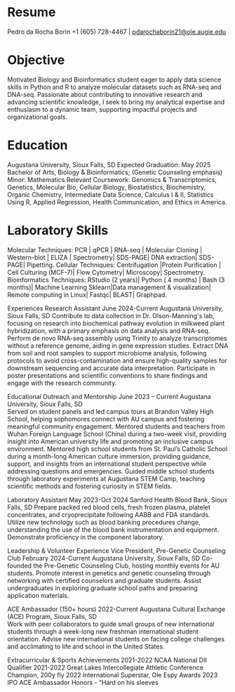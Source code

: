 # Resume
Pedro da Rocha Borin +1 (605) 728-4467 | pdarochaborin21@ole.augie.edu

# Objective

Motivated Biology and Bioinformatics student eager to apply data science skills in Python and R to analyze molecular datasets such as RNA-seq and DNA-seq. Passionate about contributing to innovative research and advancing scientific knowledge, I seek to bring my analytical expertise and enthusiasm to a dynamic team, supporting impactful projects and organizational goals.

# Education                                                                                                                         
Augustana University, Sioux Falls, SD      		                                          Expected Graduation: May 2025
Bachelor of Arts, Biology & Bioinformatics; (Genetic Counseling emphasis)
Minor: Mathematics
Relevant Coursework: Genomics & Transcriptomics, Genetics, Molecular Bio, Cellular Biology, Biostatistics, Biochemistry, Organic Chemistry, Intermediate Data Science, Calculus I & II, Statistics Using R, Applied Regression, Health Communication, and Ethics in America. 
                                                                                                                        
# Laboratory Skills
Molecular Techniques: PCR | qPCR | RNA-seq | Molecular Cloning | Western-blot | ELIZA | Spectrometry| SDS-PAGE| DNA extraction| SDS-PAGE| Pipetting.
Cellular Techniques: Centrifugation |Protein Purification | Cell Culturing (MCF-7)| Flow Cytometry| Microscopy| Spectrometry.
Bioinformatics Techniques: RStudio (2 years)| Python ( 4 months) | Bash (3 months)| Machine Learning Sklearn|Data management & visualization| Remote computing in Linux| Fastqc| BLAST| Graphpad.


Experiences
Research Assistant	                     	  			                                      June 2024-Current
Augustana University, Sioux Falls, SD
Contribute to data collection in Dr. Olson-Manning's lab, focusing on research into biochemical pathway evolution in milkweed plant hybridization, with a primary emphasis on data analysis and RNA-seq.
Perform de novo RNA-seq assembly using Trinity to analyze transcriptomes without a reference genome, aiding in gene expression studies.
Extract DNA from soil and root samples to support microbiome analysis, following protocols to avoid cross-contamination and ensure high-quality samples for downstream sequencing and accurate data interpretation.
Participate in poster presentations and scientific conventions to share findings and engage with the research community.

Educational Outreach and Mentorship						          June 2023 – Current
Augustana University,  Sioux Falls, SD								
Served on student panels and led campus tours at Brandon Valley High School, helping sophomores connect with AU campus and fostering meaningful community engagement.
Mentored students and teachers from Wuhan Foreign Language School (China) during a two-week visit, providing insight into American university life and promoting an inclusive campus environment.
Mentored high school students from St. Paul’s Catholic School during a month-long American culture immersion, providing guidance, support, and insights from an international student perspective while addressing questions and emergencies.
Guided middle school students through laboratory experiments at Augustana STEM Camp, teaching scientific methods and fostering curiosity in STEM fields.

Laboratory Assistant	                     	     		                                                     May 2023-Oct 2024
Sanford Health Blood Bank, Sioux Falls, SD
Prepare packed red blood cells, fresh frozen plasma, platelet concentrates, and cryoprecipitate following AABB and FDA standards. 
Utilize new technology such  as blood banking procedures change, understanding the use of the blood bank instrumentation and equipment. Demonstrate proficiency in the component laboratory.

Leadership & Volunteer Experience 
Vice President, Pre-Genetic Counseling Club 				                   February 2024-Current
Augustana University, Sioux Falls, SD
Co-founded the Pre-Genetic Counseling Club, hosting monthly events for AU students.
Promote interest in genetics and genetic counseling through networking with certified counselors and graduate students.
Assist undergraduates in exploring graduate school paths and preparing application materials.

ACE Ambassador (150+ hours)      							       2022-Current 
Augustana Cultural Exchange (ACE) Program, Sioux Falls, SD	                                                                  
Work with peer collaborators to guide small groups of new international students through a week-long new freshman international student orientation.
Advise new international students on facing college challenges and acclimating to life and school in the United States.

Extracurricular & Sports Achievements
2021-2022 NCAA National DII Qualifier
2021-2022 Great Lakes Intercollegiate Athletic Conference Champion, 200y fly
2022 International Superstar, Ole Espy Awards
2023 IPO ACE Ambassador Honors - “Hard on his sleeves
  
